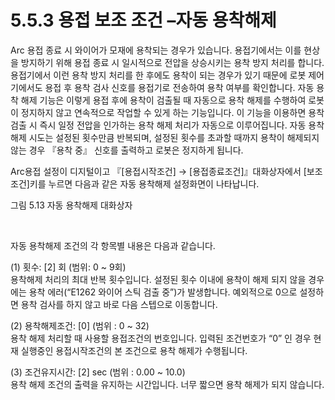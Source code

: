 ﻿# 5.5.3 용접 보조 조건 –자동 용착해제

Arc 용접 종료 시 와이어가 모재에 용착되는 경우가 있습니다. 용접기에서는 이를 현상을 방지하기 위해 용접 종료 시 일시적으로 전압을 상승시키는 용착 방지 처리를 합니다. 용접기에서 이런 용착 방지 처리를 한 후에도 용착이 되는 경우가 있기 때문에 로봇 제어기에서도 용접 후 용착 검사 신호를 용접기로 전송하여 용착 여부를 확인합니다. 
자동 용착 해제 기능은 이렇게 용접 후에 용착이 검출될 때 자동으로 용착 해제를 수행하여 로봇이 정지하지 않고 연속적으로 작업할 수 있게 하는 기능입니다. 이 기능을 이용하면 용착 검출 시 즉시 일정 전압을 인가하는 용착 해제 처리가 자동으로 이루어집니다. 자동 용착 해제 시도는 설정된 횟수만큼 반복되며, 설정된 횟수를 초과할 때까지 용착이 해제되지 않는 경우 『용착 중』 신호를 출력하고 로봇은 정지하게 됩니다.

Arc용접 설정이 디지털이고 『[용접시작조건] → [용접종료조건]』대화상자에서 [보조조건]키를 누르면 다음과 같은 자동 용착해제 설정화면이 나타납니다. 

 

그림 5.13 자동 용착해제 대화상자

</br>

자동 용착해제 조건의 각 항목별 내용은 다음과 같습니다.

(1)	횟수: [2] 회 (범위: 0 ~ 9회)  
    용착해제 처리의 최대 반복 횟수입니다. 설정된 횟수 이내에 용착이 해제 되지 않을 경우에는 용착 에러(“E1262 와이어 스틱 검출 중”)가 발생합니다. 예외적으로 0으로 설정하면 용착 검사를 하지 않고 바로 다음 스텝으로 이동합니다.

(2)	용착해제조건: [0] (범위 : 0 ~ 32)  
    용착 해제 처리할 때 사용할 용접조건의 번호입니다. 입력된 조건번호가 “0” 인 경우 현재 실행중인 용접시작조건의 본 조건으로 용착 해제가 수행됩니다.

(3)	조건유지시간: [2] sec (범위 : 0.00 ~ 10.0)  
    용착 해제 조건의 출력을 유지하는 시간입니다. 너무 짧으면 용착 해제가 되지 않습니다.

